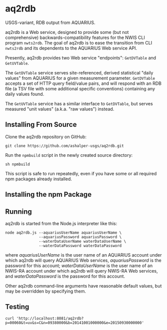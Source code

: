 # aq2rdb
USGS-variant, RDB output from AQUARIUS.

aq2rdb is a Web service, designed to provide some (but not comprehensive) backwards-compatibility features for the NWIS CLI program `nwts2rdb`. The goal of aq2rdb is to ease the transition from CLI `nwts2rdb` and its dependents to the AQUARIUS Web service API.

Presently, aq2rdb provides two Web service "endpoints": `GetDVTable` and `GetUVTable`.

The `GetDVTable` service serves site-referenced, derived statistical "daily values" from AQUARIUS for a given measurement parameter. `GetDVTable` accepts a set of HTTP query field/value pairs, and will respond with an RDB file (a TSV file with some additional specific conventions) containing any daily values found.

The `GetUVTable` service has a similar interface to `GetDVTable`, but serves measured "unit values" (a.k.a. "raw values") instead.

## Installing From Source
Clone the aq2rdb repository on GitHub:

    git clone https://github.com/ashalper-usgs/aq2rdb.git

Run the `npmbuild` script in the newly created source directory:

    sh npmbuild
    
This script is safe to run repeatedly, even if you have some or all required npm packages already installed.

## Installing the npm Package

## Running
aq2rdb is started from the Node.js interpreter like this:

    node aq2rdb.js --aquariusUserName aquariusUserName \
                   --aquariusPassword aquariusPassword \
                   --waterDataUserName waterDataUserName \
                   --waterDataPassword waterDataPassword

where *aquariusUserName* is the user name of an AQUARIUS account under
which aq2rdb will query AQUARIUS Web services, *aquariusPassword* is
the password for this account; *waterDataUserName* is the user name of
an NWIS-RA account under which aq2rdb will query NWIS-RA Web services,
and *waterDataPassword* is the password for this account.

Other aq2rdb command-line arguments have reasonable default values,
but may be overridden by specifying them.

## Testing
    curl 'http://localhost:8081/aq2rdb?p=00060&t=uv&s=C&n=09380000&b=20141001000000&e=20150930000000'
